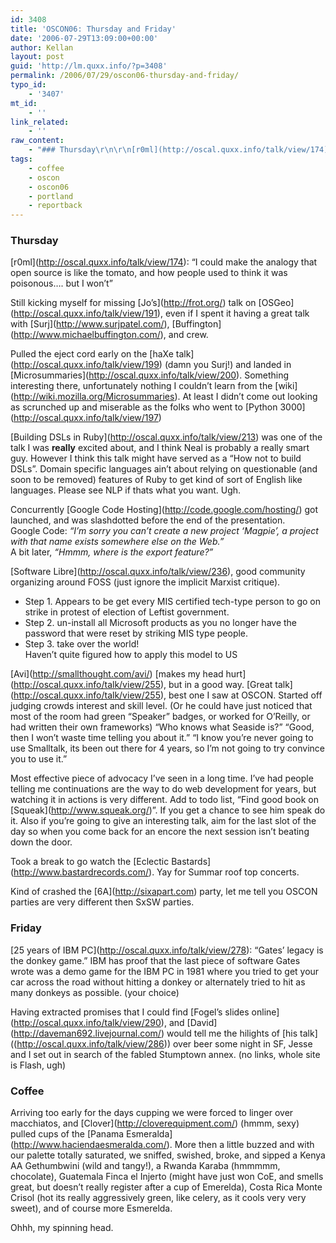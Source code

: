 ```yaml
---
id: 3408
title: 'OSCON06: Thursday and Friday'
date: '2006-07-29T13:09:00+00:00'
author: Kellan
layout: post
guid: 'http://lm.quxx.info/?p=3408'
permalink: /2006/07/29/oscon06-thursday-and-friday/
typo_id:
    - '3407'
mt_id:
    - ''
link_related:
    - ''
raw_content:
    - "### Thursday\r\n\r\n[r0ml](http://oscal.quxx.info/talk/view/174):  \\\"I could make the analogy that open source is like the tomato, and how people used to think it was poisonous.... but I won\\'t\\\"\r\n\r\nStill kicking myself for missing [Jo\\'s](http://frot.org/) talk on [OSGeo](http://oscal.quxx.info/talk/view/191), even if I spent it having a great talk with [Surj](http://www.surjpatel.com/), [Buffington](http://www.michaelbuffington.com/), and crew.\r\n\r\nPulled the eject cord early on the [haXe talk](http://oscal.quxx.info/talk/view/199) (damn you Surj!) and landed in [Microsummaries](http://oscal.quxx.info/talk/view/200).  Something interesting there, unfortunately nothing I couldn\\'t learn from the [wiki](http://wiki.mozilla.org/Microsummaries).  At least I didn\\'t come out looking as scrunched up and miserable as the folks who went to [Python 3000](http://oscal.quxx.info/talk/view/197)\r\n\r\n[Building DSLs in Ruby](http://oscal.quxx.info/talk/view/213) was one of the talk I was **really** excited about, and I think Neal is probably a really smart guy.  However I think this talk might have served as a \\\"How not to build DSLs\\\".  Domain specific languages ain\\'t about relying on questionable (and soon to be removed) features of Ruby to get kind of sort of English like languages.  Please see NLP if thats what you want.  Ugh.\r\n\r\nConcurrently [Google Code Hosting](http://code.google.com/hosting/) got launched, and was slashdotted before the end of the presentation.  \r\nGoogle Code: _\\\"I\\'m sorry you can\\'t create a new project \\'Magpie\\', a project with that name exists somewhere else on the Web.\\\"_  \r\nA bit later, _\\\"Hmmm, where is the export feature?\\\"_\r\n\r\n[Software Libre](http://oscal.quxx.info/talk/view/236), good community organizing around FOSS (just ignore the implicit Marxist critique).  \r\n\r\n* Step 1. Appears to be get every MIS certified tech-type person to go on strike in protest of election of Leftist government.  \r\n* Step 2. un-install all Microsoft products as you no longer have the password that were reset by striking MIS type people.  \r\n* Step 3. take over the world!   \r\nHaven\\'t quite figured how to apply this model to US\r\n\r\n[Avi](http://smallthought.com/avi/) [makes my head hurt](http://oscal.quxx.info/talk/view/255), but in a good way.  [Great talk](http://oscal.quxx.info/talk/view/255), best one I saw at OSCON.  Started off judging crowds interest and skill level.  (Or he could have just noticed that most of the room had green \\\"Speaker\\\" badges, or worked for O\\'Reilly, or had written their own frameworks)  \\\"Who knows what Seaside is?\\\"  \\\"Good, then I won\\'t waste time telling you about it.\\\"  \\\"I know you\\'re never going to use Smalltalk, its been out there for 4 years, so I\\'m not going to try convince you to use it.\\\"  \r\n\r\nMost effective piece of advocacy I\\'ve seen in a long time.  I\\'ve had people telling me continuations are the way to do web development for years, but watching it in actions is very different.   Add to todo list, \\\"Find good book on [Squeak](http://www.squeak.org/)\\\".  If you get a chance to see him speak do it.  Also if you\\'re going to give an interesting talk, aim for the last slot of the day so when you come back for an encore the next session isn\\'t beating down the door.\r\n\r\nTook a break to go watch the [Eclectic Bastards](http://www.bastardrecords.com/).  Yay for Summar roof top concerts.\r\n\r\nKind of crashed the [6A](http://sixapart.com) party, let me tell you OSCON parties are very different then SxSW parties.\r\n\r\n### Friday\r\n\r\n[25 years of IBM PC](http://oscal.quxx.info/talk/view/278):  \\\"Gates\\' legacy is the donkey game.\\\"  IBM has proof that the last piece of software Gates wrote was a demo game for the IBM PC in 1981 where you tried to get your car across the road without hitting a donkey or alternately tried to hit as many donkeys as possible. (your choice)  \r\n\r\nHaving extracted promises that I could find [Fogel\\'s slides online](http://oscal.quxx.info/talk/view/290), and [David](http://daveman692.livejournal.com/) would tell me the hilights of [his talk]((http://oscal.quxx.info/talk/view/286)) over beer some night in SF, Jesse and I set out in search of the fabled Stumptown annex. (no links, whole site is Flash, ugh) \r\n\r\n### Coffee\r\n<a name=\\\"coffee\\\"></a>\r\nArriving too early for the days cupping we were forced to linger over macchiatos, and [Clover](http://cloverequipment.com/) (hmmm, sexy) pulled cups of the [Panama Esmeralda](http://www.haciendaesmeralda.com/).  More then a little buzzed and with our palette totally saturated, we sniffed, swished, broke, and sipped a Kenya AA Gethumbwini (wild and tangy!), a Rwanda Karaba (hmmmmm, chocolate), Guatemala Finca el Injerto (might have just won CoE, and smells great, but doesn\\'t really register after a cup of Emerelda), Costa Rica Monte Crisol (hot its really aggressively green, like celery, as it cools very very sweet), and of course more Esmerelda.\r\n\r\nOhhh, my spinning head."
tags:
    - coffee
    - oscon
    - oscon06
    - portland
    - reportback
---
```


### Thursday

\[r0ml\](http://oscal.quxx.info/talk/view/174): “I could make the analogy that open source is like the tomato, and how people used to think it was poisonous…. but I won’t”

Still kicking myself for missing \[Jo’s\](http://frot.org/) talk on \[OSGeo\](http://oscal.quxx.info/talk/view/191), even if I spent it having a great talk with \[Surj\](http://www.surjpatel.com/), \[Buffington\](http://www.michaelbuffington.com/), and crew.

Pulled the eject cord early on the \[haXe talk\](http://oscal.quxx.info/talk/view/199) (damn you Surj!) and landed in \[Microsummaries\](http://oscal.quxx.info/talk/view/200). Something interesting there, unfortunately nothing I couldn’t learn from the \[wiki\](http://wiki.mozilla.org/Microsummaries). At least I didn’t come out looking as scrunched up and miserable as the folks who went to \[Python 3000\](http://oscal.quxx.info/talk/view/197)

\[Building DSLs in Ruby\](http://oscal.quxx.info/talk/view/213) was one of the talk I was **really** excited about, and I think Neal is probably a really smart guy. However I think this talk might have served as a “How not to build DSLs”. Domain specific languages ain’t about relying on questionable (and soon to be removed) features of Ruby to get kind of sort of English like languages. Please see NLP if thats what you want. Ugh.

Concurrently \[Google Code Hosting\](http://code.google.com/hosting/) got launched, and was slashdotted before the end of the presentation.  
Google Code: *“I’m sorry you can’t create a new project ‘Magpie’, a project with that name exists somewhere else on the Web.”*  
A bit later, *“Hmmm, where is the export feature?”*

\[Software Libre\](http://oscal.quxx.info/talk/view/236), good community organizing around FOSS (just ignore the implicit Marxist critique).

- Step 1. Appears to be get every MIS certified tech-type person to go on strike in protest of election of Leftist government.
- Step 2. un-install all Microsoft products as you no longer have the password that were reset by striking MIS type people.
- Step 3. take over the world!  
    Haven’t quite figured how to apply this model to US

\[Avi\](http://smallthought.com/avi/) \[makes my head hurt\](http://oscal.quxx.info/talk/view/255), but in a good way. \[Great talk\](http://oscal.quxx.info/talk/view/255), best one I saw at OSCON. Started off judging crowds interest and skill level. (Or he could have just noticed that most of the room had green “Speaker” badges, or worked for O’Reilly, or had written their own frameworks) “Who knows what Seaside is?” “Good, then I won’t waste time telling you about it.” “I know you’re never going to use Smalltalk, its been out there for 4 years, so I’m not going to try convince you to use it.”

Most effective piece of advocacy I’ve seen in a long time. I’ve had people telling me continuations are the way to do web development for years, but watching it in actions is very different. Add to todo list, “Find good book on \[Squeak\](http://www.squeak.org/)”. If you get a chance to see him speak do it. Also if you’re going to give an interesting talk, aim for the last slot of the day so when you come back for an encore the next session isn’t beating down the door.

Took a break to go watch the \[Eclectic Bastards\](http://www.bastardrecords.com/). Yay for Summar roof top concerts.

Kind of crashed the \[6A\](http://sixapart.com) party, let me tell you OSCON parties are very different then SxSW parties.

### Friday

\[25 years of IBM PC\](http://oscal.quxx.info/talk/view/278): “Gates’ legacy is the donkey game.” IBM has proof that the last piece of software Gates wrote was a demo game for the IBM PC in 1981 where you tried to get your car across the road without hitting a donkey or alternately tried to hit as many donkeys as possible. (your choice)

Having extracted promises that I could find \[Fogel’s slides online\](http://oscal.quxx.info/talk/view/290), and \[David\](http://daveman692.livejournal.com/) would tell me the hilights of \[his talk\]((http://oscal.quxx.info/talk/view/286)) over beer some night in SF, Jesse and I set out in search of the fabled Stumptown annex. (no links, whole site is Flash, ugh)

### Coffee

<a name="coffee"></a>Arriving too early for the days cupping we were forced to linger over macchiatos, and \[Clover\](http://cloverequipment.com/) (hmmm, sexy) pulled cups of the \[Panama Esmeralda\](http://www.haciendaesmeralda.com/). More then a little buzzed and with our palette totally saturated, we sniffed, swished, broke, and sipped a Kenya AA Gethumbwini (wild and tangy!), a Rwanda Karaba (hmmmmm, chocolate), Guatemala Finca el Injerto (might have just won CoE, and smells great, but doesn’t really register after a cup of Emerelda), Costa Rica Monte Crisol (hot its really aggressively green, like celery, as it cools very very sweet), and of course more Esmerelda.

Ohhh, my spinning head.